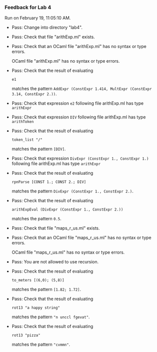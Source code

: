 ### Feedback for Lab 4

Run on February 19, 11:05:10 AM.

+ Pass: Change into directory "lab4".

+ Pass: Check that file "arithExp.ml" exists.

+ Pass: Check that an OCaml file "arithExp.ml" has no syntax or type errors.

    OCaml file "arithExp.ml" has no syntax or type errors.



+ Pass: 
Check that the result of evaluating
   ```
   e1
   ```
   matches the pattern `AddExpr (ConstExpr 1.414, MultExpr (ConstExpr 3.14, ConstExpr 2.))`.

   




+ Pass: Check that expression `e2` following file arithExp.ml has type `arithExpr`

+ Pass: Check that expression `DIV` following file arithExp.ml has type `arithToken`

+ Pass: 
Check that the result of evaluating
   ```
   token_list "/"
   ```
   matches the pattern `[DIV]`.

   




+ Pass: Check that expression `DivExpr (ConstExpr 1., ConstExpr 1.)` following file arithExp.ml has type `arithExpr`

+ Pass: 
Check that the result of evaluating
   ```
   rpnParse [CONST 1.; CONST 2.; DIV]
   ```
   matches the pattern `DivExpr (ConstExpr 1., ConstExpr 2.)`.

   




+ Pass: 
Check that the result of evaluating
   ```
   arithExpEval (DivExpr (ConstExpr 1., ConstExpr 2.))
   ```
   matches the pattern `0.5`.

   




+ Pass: Check that file "maps_r_us.ml" exists.

+ Pass: Check that an OCaml file "maps_r_us.ml" has no syntax or type errors.

    OCaml file "maps_r_us.ml" has no syntax or type errors.



+ Pass: You are not allowed to use recursion.

   



+ Pass: 
Check that the result of evaluating
   ```
   to_meters [(6,0); (5,8)]
   ```
   matches the pattern `[1.82; 1.72]`.

   




+ Pass: 
Check that the result of evaluating
   ```
   rot13 "a happy string"
   ```
   matches the pattern `"n unccl fgevat"`.

   




+ Pass: 
Check that the result of evaluating
   ```
   rot13 "pizza"
   ```
   matches the pattern `"cvmmn"`.

   




